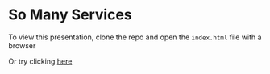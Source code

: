 # So Many Services

To view this presentation, clone the repo and open the `index.html` file with a browser

Or try clicking [here](http://bunnymatic.github.io/too-many-services)
